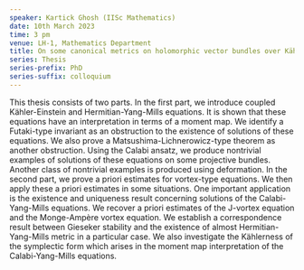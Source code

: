 ```yaml
---
speaker: Kartick Ghosh (IISc Mathematics)
date: 10th March 2023
time: 3 pm
venue: LH-1, Mathematics Department
title: On some canonical metrics on holomorphic vector bundles over Kähler manifolds
series: Thesis
series-prefix: PhD
series-suffix: colloquium
---
```


This thesis consists of two parts. In the first part, we introduce coupled Kähler-Einstein
and Hermitian-Yang-Mills equations. It is shown that these equations have an interpretation
in terms of a moment map. We identify a Futaki-type invariant as an obstruction to the
existence of solutions of these equations. We also prove a Matsushima-Lichnerowicz-type
theorem as another obstruction. Using the Calabi ansatz, we produce nontrivial examples of
solutions of these equations on some projective bundles. Another class of nontrivial
examples is produced using deformation. In the second part, we prove a priori estimates
for vortex-type equations. We then apply these a priori estimates in some situations. One
important application is the existence and uniqueness result concerning solutions of the
Calabi-Yang-Mills equations. We recover a priori estimates of the J-vortex equation and
the Monge-Ampère vortex equation. We establish a correspondence result between Gieseker
stability and the existence of almost Hermitian-Yang-Mills metric in a particular case.
We also investigate the Kählerness of the symplectic form which arises in the moment map
interpretation of the Calabi-Yang-Mills equations.
